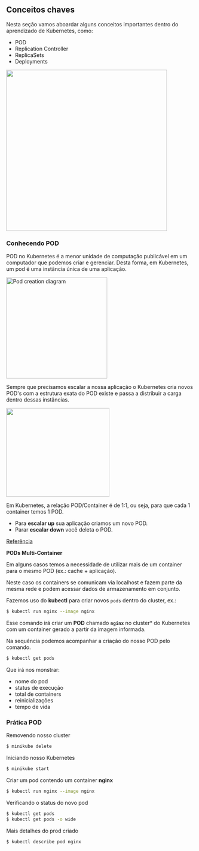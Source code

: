 ## Conceitos chaves

Nesta seção vamos aboardar alguns conceitos importantes dentro do aprendizado de Kubernetes, como:
- POD
- Replication Controller
- ReplicaSets
- Deployments

<img src="https://d33wubrfki0l68.cloudfront.net/5cb72d407cbe2755e581b6de757e0d81760d5b86/a9df9/docs/tutorials/kubernetes-basics/public/images/module_03_nodes.svg" height="430px">

### Conhecendo POD
POD no Kubernetes é a menor unidade de computação publicável em um computador que podemos criar e gerenciar.
Desta forma, em Kubernetes, um pod é uma instância única de uma aplicação.

<img src="https://d33wubrfki0l68.cloudfront.net/aecab1f649bc640ebef1f05581bfcc91a48038c4/728d6/images/docs/pod.svg" alt="Pod creation diagram" height="270px">

Sempre que precisamos escalar a nossa aplicação o Kubernetes cria novos POD's com a estrutura exata do POD existe e passa a distribuir a carga dentro dessas instâncias.

<img alt="" class="oy rb t u v ke aj c" width="276" height="237" role="presentation" src="https://miro.medium.com/max/276/1*LCxxB5Ow73mkeqeoUwWDcg.png" height="270px">

Em Kubernetes, a relação POD/Container é de 1:1, ou seja, para que cada 1 container temos 1 POD.

- Para **escalar up** sua aplicação criamos um novo POD.
- Parar **escalar down** você deleta o POD.

[Referência](https://kubernetes.io/docs/concepts/workloads/pods/)

**PODs Multi-Container**

Em alguns casos temos a necessidade de utilizar mais de um container para o mesmo POD (ex.: cache + aplicação).

Neste caso os containers se comunicam via localhost e fazem parte da mesma rede e podem acessar dados de armazenamento em conjunto.

Fazemos uso do **kubectl** para criar novos `pods` dentro do cluster, ex.:
```sh
$ kubectl run nginx --image nginx
```
Esse comando irá criar um **POD** chamado **`nginx`** no cluster* do Kubernetes com um container gerado a partir da imagem informada.

Na sequência podemos acompanhar a criação do nosso POD pelo comando.
```sh
$ kubectl get pods
```

Que irá nos monstrar:
- nome do pod
- status de execução
- total de containers
- reinicializações
- tempo de vida

### Prática POD

Removendo nosso cluster
```sh
$ minikube delete
```

Iniciando nosso Kubernetes
```sh
$ minikube start
```

Criar um pod contendo um container **nginx**
```sh
$ kubectl run nginx --image nginx
```

Verificando o status do novo pod
```sh
$ kubectl get pods
$ kubectl get pods -o wide
```

Mais detalhes do prod criado
```sh
$ kubectl describe pod nginx
```